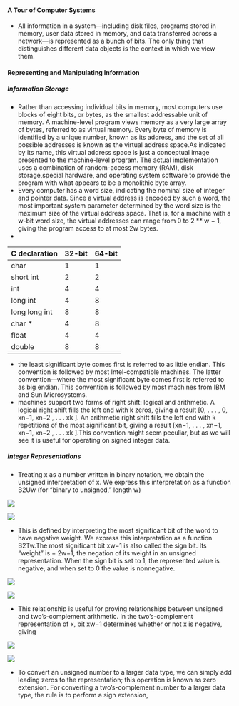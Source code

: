 #### A Tour of Computer Systems
*   All information in a system—including disk files, programs stored in memory, user data stored in memory, and data transferred across a network—is represented as a bunch of bits. The only thing that distinguishes different data objects is the context in which we view them. 

#### Representing and Manipulating Information
##### Information Storage
*   Rather than accessing individual bits in memory, most computers use blocks of eight bits, or bytes, as the smallest addressable unit of memory. A machine-level program views memory as a very large array of bytes, referred to as virtual memory. Every byte of memory is identified by a unique number, known as its address, and the set of all possible addresses is known as the virtual address space.As indicated by its name, this virtual address space is just a conceptual image presented to the machine-level program. The actual implementation uses a combination of random-access memory (RAM), disk storage,special hardware, and operating system software to provide the program with what appears to be a monolithic byte array.
*   Every computer has a word size, indicating the nominal size of integer and pointer data. Since a virtual address is encoded by such a word, the most important system
parameter determined by the word size is the maximum size of the virtual address space. That is, for a machine with a w-bit word size, the virtual addresses can range from 0 to 2 ** w − 1, giving the program access to at most 2w bytes.
*    

C declaration|32-bit|64-bit
:---------------|:---------------|:---------------
char|1|1
short int|2|2
int|4|4
long int|4|8
long long int|8|8
char *|4|8
float|4|4
double|8|8
*   the least significant byte comes first is referred to as little endian. This convention is followed by most Intel-compatible machines. The latter convention—where the most significant byte comes first is referred to as big endian. This convention is followed by most machines from IBM and Sun Microsystems.
*   machines support two forms of right shift: logical and arithmetic. A logical right shift fills the left end with k zeros, giving a result [0, . . . , 0, xn−1, xn−2 , . . . xk ]. An arithmetic right shift fills the left end with k repetitions of the most significant bit, giving a result [xn−1, . . . , xn−1, xn−1, xn−2 , . . . xk ].This convention might seem peculiar, but as we will see it is useful for operating on signed integer data.

##### Integer Representations
*   Treating x as a number written in binary notation, we obtain the unsigned interpretation of x. We express this interpretation as a function B2Uw (for “binary to unsigned,” length w)

![](https://raw.github.com/acmerfight/study_notes/master/images/B2U.png)

![](https://raw.github.com/acmerfight/study_notes/master/images/uexample.png)
*   This is defined by interpreting the most significant bit of the word to have negative weight. We express this interpretation as a function B2Tw.The most significant bit xw−1 is also called the sign bit. Its “weight” is − 2w−1, the negation of its weight in an unsigned representation. When the sign bit is set to 1, the represented value is negative, and when set to 0 the value is nonnegative.

![](https://raw.github.com/acmerfight/study_notes/master/images/B2T.png)

![](https://raw.github.com/acmerfight/study_notes/master/images/2.png)
*   This relationship is useful for proving relationships between unsigned and two’s-complement arithmetic. In the two’s-complement representation of x, bit xw−1 determines whether or not x is negative, giving

![](https://raw.github.com/acmerfight/study_notes/master/images/T2U.png)

![](https://raw.github.com/acmerfight/study_notes/master/images/3.png)
*   To convert an unsigned number to a larger data type, we can simply add leading zeros to the representation; this operation is known as zero extension. For converting a two’s-complement number to a larger data type, the rule is to perform a sign extension,


